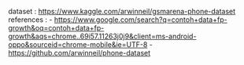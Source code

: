 dataset : https://www.kaggle.com/arwinneil/gsmarena-phone-dataset
<br>references : - https://www.google.com/search?q=contoh+data+fp-growth&oq=contoh+data+fp-growth&aqs=chrome..69i57.11263j0j9&client=ms-android-oppo&sourceid=chrome-mobile&ie=UTF-8
    - https://github.com/arwinneil/phone-dataset
